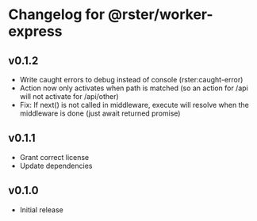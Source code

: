 # Changelog for @rster/worker-express

## v0.1.2

- Write caught errors to debug instead of console (rster:caught-error)
- Action now only activates when path is matched (so an action for /api will not activate for /api/other)
- Fix: If next() is not called in middleware, execute will resolve when the middleware is done (just await returned promise)

## v0.1.1

- Grant correct license
- Update dependencies

## v0.1.0

- Initial release
